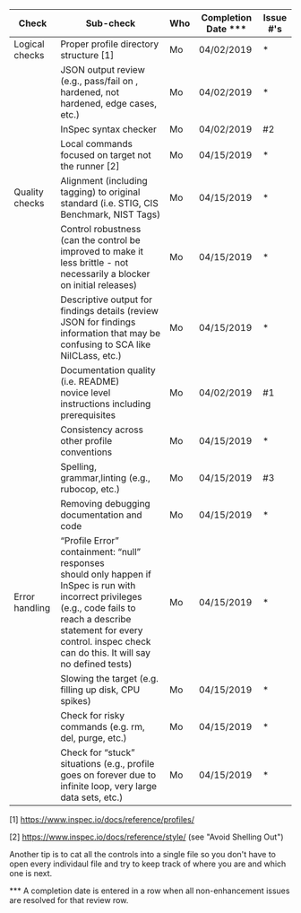 | Check          | Sub-check                                                                         | Who | Completion Date *** | Issue #'s |
|----------------|-----------------------------------------------------------------------------------|-----|-----------------|-----------|
|Logical checks| Proper profile directory structure	[1]						|Mo|04/02/2019|*|
| |JSON output review (e.g., pass/fail on ,<br>hardened, not hardened, edge cases, etc.)|Mo|04/02/2019|*|
| |InSpec syntax checker|Mo|04/02/2019|#2|
| |Local commands focused on target not the runner [2]|Mo|04/15/2019|*|
|Quality checks|Alignment (including tagging) to original<br> standard (i.e. STIG, CIS Benchmark, NIST Tags)|Mo|04/15/2019|*|
| |Control robustness (can the control be improved to make it less brittle - not necessarily a blocker on initial releases)|Mo|04/15/2019|*|
| |Descriptive output for findings details (review JSON for findings information that may be confusing to SCA like NilCLass, etc.)|Mo|04/15/2019|*|
| |Documentation quality (i.e. README)<br> novice level instructions including prerequisites|Mo|04/02/2019|#1|
| |Consistency across other profile conventions |Mo|04/15/2019|*|
| |Spelling, grammar,linting (e.g., rubocop, etc.)|Mo|04/15/2019|#3|
| |Removing debugging documentation and code|Mo|04/15/2019|*|
| Error handling |“Profile Error” containment: “null” responses <br>should only happen if InSpec is run with incorrect privileges (e.g., code fails to reach a describe statement for every control. inspec check can do this. It will say no defined tests)|Mo|04/15/2019|*|
| |Slowing the target (e.g. filling up disk, CPU spikes)|Mo|04/15/2019|*|
| |Check for risky commands (e.g. rm, del, purge, etc.)|Mo|04/15/2019|*|
| |Check for “stuck” situations (e.g., profile goes on forever due to infinite loop, very large data sets, etc.)|Mo|04/15/2019|*|


[1] https://www.inspec.io/docs/reference/profiles/

[2] https://www.inspec.io/docs/reference/style/ (see "Avoid Shelling Out")

Another tip is to cat all the controls into a single file so you don't have to open every individaul file and try to keep track of where you are and which one is next.


*** A completion date is entered in a row when all non-enhancement issues are resolved for that review row.
